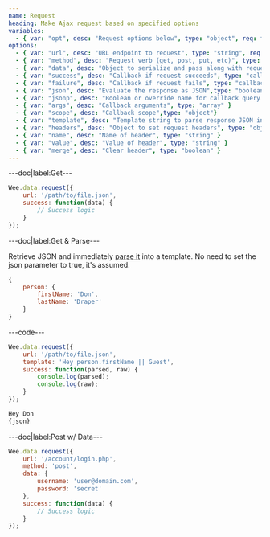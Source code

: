 ```yaml
---
name: Request
heading: Make Ajax request based on specified options
variables:
  - { var: "opt", desc: "Request options below", type: "object", req: true }
options:
  - { var: "url", desc: "URL endpoint to request", type: "string", req: true }
  - { var: "method", desc: "Request verb (get, post, put, etc)", type: "string", default: "get" }
  - { var: "data", desc: "Object to serialize and pass along with request", type: "object" }
  - { var: "success", desc: "Callback if request succeeds", type: "callback" }
  - { var: "failure", desc: "Callback if request fails", type: "callback" }
  - { var: "json", desc: "Evaluate the response as JSON",type: "boolean", default: "false"}
  - { var: "jsonp", desc: "Boolean or override name for callback query string parameter", type: "boolean, string" }
  - { var: "args", desc: "Callback arguments", type: "array" }
  - { var: "scope", desc: "Callback scope",type: "object"}
  - { var: "template", desc: "Template string to parse response JSON into",type: "string"}
  - { var: "headers", desc: "Object to set request headers", type: "object" }
  - { var: "name", desc: "Name of header", type: "string" }
  - { var: "value", desc: "Value of header", type: "string" }
  - { var: "merge", desc: "Clear header", type: "boolean" }
---
```


---doc|label:Get---

```javascript
Wee.data.request({
	url: '/path/to/file.json',
	success: function(data) {
		// Success logic
	}
});
```

---doc|label:Get & Parse---

Retrieve JSON and immediately [parse it](#parse) into a template. No need to set the json parameter to true, it's assumed.

```javascript
{
	person: {
		firstName: 'Don',
		lastName: 'Draper'
	}
}
```

---code---

```javascript
Wee.data.request({
	url: '/path/to/file.json',
	template: 'Hey person.firstName || Guest',
	success: function(parsed, raw) {
		console.log(parsed);
		console.log(raw);
	}
});
```

```javascript
Hey Don
{json}
```

---doc|label:Post w/ Data---

```javascript
Wee.data.request({
	url: '/account/login.php',
	method: 'post',
	data: {
		username: 'user@domain.com',
		password: 'secret'
	},
	success: function(data) {
		// Success logic
	}
});
```